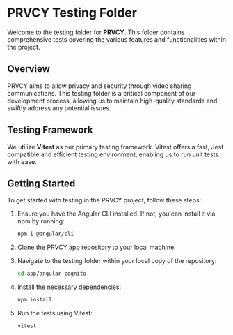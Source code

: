 # PRVCY Testing Folder

Welcome to the testing folder for **PRVCY**. This folder contains comprehensive tests covering the various features and functionalities within the project.

## Overview

PRVCY  aims to allow privacy and security through video sharing communications. This testing folder is a critical component of our development process, allowing us to maintain high-quality standards and swiftly address any potential issues.

## Testing Framework

We utilize **Vitest** as our primary testing framework. Vitest offers a fast, Jest compatible and efficient testing environment, enabling us to run unit tests with ease.

## Getting Started

To get started with testing in the PRVCY project, follow these steps:

1. Ensure you have the Angular CLI installed. If not, you can install it via npm by running:

    ```bash
    npm i @angular/cli
    ```

2. Clone the PRVCY app repository to your local machine.

3. Navigate to the testing folder within your local copy of the repository:

   ```bash
   cd app/angular-cognito
   ```

4. Install the necessary dependencies:

   ```bash
   npm install
   ```

5. Run the tests using Vitest:

   ```bash
   vitest
   ```
